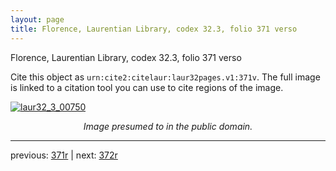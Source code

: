 ```yaml
---
layout: page
title: Florence, Laurentian Library, codex 32.3, folio 371 verso
---
```


Florence, Laurentian Library, codex 32.3, folio 371 verso

Cite this object as `urn:cite2:citelaur:laur32pages.v1:371v`.  The full image is linked to a citation tool you can use to cite regions of the image.

[![laur32_3_00750](http://www.homermultitext.org/iipsrv?IIIF=/project/homer/pyramidal/deepzoom/citelaur/laur32imgs/v1/laur32_3_00750.tif/full/800,/0/default.jpg)](http://www.homermultitext.org/ict2/?urn=urn:cite2:citelaur:laur32imgs.v1:laur32_3_00750) 

<p style="text-align: center; font-style: italic;">Image presumed to in the public domain.</p>

---

previous: [371r](../371r/) | next: [372r](../372r/)
